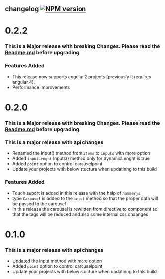 
## changelog [![NPM version](https://badge.fury.io/js/ngx-carousel.png)](http://badge.fury.io/js/ngx-carousel) 

# 0.2.2

### This is a Major release with breaking Changes. Please read the [Readme.md](https://github.com/sheikalthaf/ngx-carousel/blob/master/README.md) before upgrading


### Features Added

* This release now supports angular 2 projects (previously it requires angular 4).
* Performance Improvements


# 0.2.0

### This is a Major release with breaking Changes. Please read the [Readme.md](https://github.com/sheikalthaf/ngx-carousel/blob/master/README.md) before upgrading

### This is a major release with api changes

* Renamed the Input() method from `items` to `inputs` with more option
* Added `inputLenght` Inputs() method only for dynamicLenght is true
* Added `point` option to control carouselpoint
* Update your projects with below stucture when updatinng to this build

### Features Added

* Touch suport is added in this release with the help of `hammerjs`
* type `Carousel` is added to the `input` method so that the proper data will be passed to the carousel
* In this release the carousel is rewritten from directive to component so that the tags will be reduced and also some internal css chaanges


# 0.1.0

### This is a major release with api changes

* Updated the input method with more option
* Added `point` option to control carouselpoint
* Update your projects with below stucture when updatinng to this build